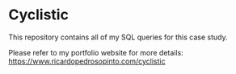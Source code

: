 # Cyclistic
This repository contains all of my SQL queries for this case study.

Please refer to my portfolio website for more details: https://www.ricardopedrosopinto.com/cyclistic
